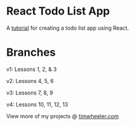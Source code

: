 # React Todo List App

A [tutorial](https://www.youtube.com/watch?v=yZ0f1Apb5CU) for creating a todo list app using React.

Branches
========
v1: Lessons 1, 2, & 3

v2: Lessons 4, 5, 6

v3: Lessons 7, 8, 9

v4: Lessons 10, 11, 12, 13


View more of my projects @ [timwheeler.com](https://timwheeler.com)
